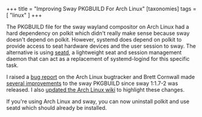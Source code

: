 +++
title = "Improving Sway PKGBUILD For Arch Linux"
[taxonomies]
tags = [ "linux" ]
+++

The PKGBUILD file for the sway wayland compositor on Arch Linux had a hard dependency on polkit
which didn't really make sense because sway doesn't depend on polkit. However, systemd does depend
on polkit to provide access to seat hardware devices and the user session to sway. The alternative
is using [seatd][1], a lightweight seat and session management daemon that can act as a replacement
of systemd-logind for this specific task.

I raised a [bug report][2] on the Arch Linux bugtracker and Brett Cornwall made [several
improvements][3] to the sway PKGBUILD since sway 1:1.7-2 was released. I also [updated the Arch
Linux wiki][4] to highlight these changes.

If you're using Arch Linux and sway, you can now uninstall polkit and use seatd which should already
be installed.

[1]: https://git.sr.ht/~kennylevinsen/seatd
[2]: https://bugs.archlinux.org/task/73547
[3]: https://github.com/archlinux/svntogit-community/commits/packages/sway/trunk
[4]: https://wiki.archlinux.org/title/Sway#Starting
